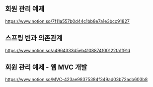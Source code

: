 ## 회원 관리 예제
https://www.notion.so/7f11a557b0d44c1bb8e7a1e3bcc91827

## 스프링 빈과 의존관계
https://www.notion.so/a4964333d5eb4108874f00122fa1f91d

## 회원 관리 예제 - 웹 MVC 개발
https://www.notion.so/MVC-423ae98375384f349ad03b72acb603b8